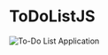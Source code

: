 # ToDoListJS
![To-Do List Application](https://github.com/Sameer-Shaik91210/ToDoListJS/assets/123362821/96265a34-f531-4ed2-a077-e23fbd5f4462)
